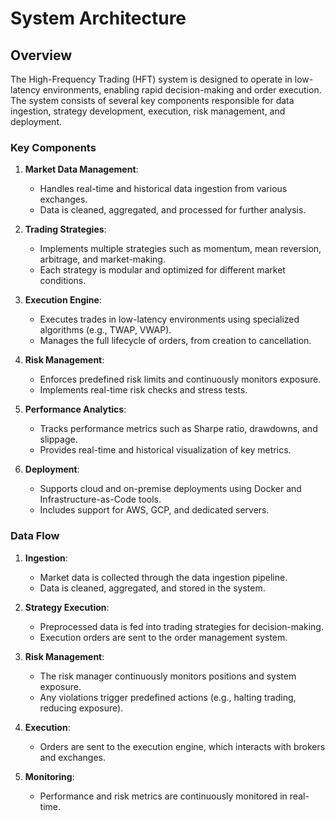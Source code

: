 # System Architecture

## Overview

The High-Frequency Trading (HFT) system is designed to operate in low-latency environments, enabling rapid decision-making and order execution. The system consists of several key components responsible for data ingestion, strategy development, execution, risk management, and deployment.

### Key Components

1. **Market Data Management**:
   - Handles real-time and historical data ingestion from various exchanges.
   - Data is cleaned, aggregated, and processed for further analysis.

2. **Trading Strategies**:
   - Implements multiple strategies such as momentum, mean reversion, arbitrage, and market-making.
   - Each strategy is modular and optimized for different market conditions.

3. **Execution Engine**:
   - Executes trades in low-latency environments using specialized algorithms (e.g., TWAP, VWAP).
   - Manages the full lifecycle of orders, from creation to cancellation.

4. **Risk Management**:
   - Enforces predefined risk limits and continuously monitors exposure.
   - Implements real-time risk checks and stress tests.

5. **Performance Analytics**:
   - Tracks performance metrics such as Sharpe ratio, drawdowns, and slippage.
   - Provides real-time and historical visualization of key metrics.

6. **Deployment**:
   - Supports cloud and on-premise deployments using Docker and Infrastructure-as-Code tools.
   - Includes support for AWS, GCP, and dedicated servers.

### Data Flow

1. **Ingestion**:
   - Market data is collected through the data ingestion pipeline.
   - Data is cleaned, aggregated, and stored in the system.

2. **Strategy Execution**:
   - Preprocessed data is fed into trading strategies for decision-making.
   - Execution orders are sent to the order management system.

3. **Risk Management**:
   - The risk manager continuously monitors positions and system exposure.
   - Any violations trigger predefined actions (e.g., halting trading, reducing exposure).

4. **Execution**:
   - Orders are sent to the execution engine, which interacts with brokers and exchanges.

5. **Monitoring**:
   - Performance and risk metrics are continuously monitored in real-time.
